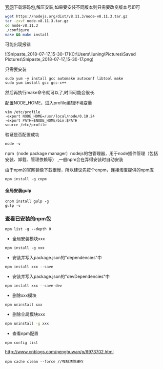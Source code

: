 [官网](https://nodejs.org/en/)下载源码包,解压安装,如果要安装不同版本则只需要改变版本号即可

```bash
wget https://nodejs.org/dist/v8.11.3/node-v8.11.3.tar.gz
tar -zxvf node-v8.11.3.tar.gz
cd node-v8.11.3
./configure
make && make install
```

可能出现报错

![Snipaste_2018-07-17_15-30-17](C:\Users\liuning\Pictures\Saved Pictures\Snipaste_2018-07-17_15-30-17.png)

只需要安装

```
sudo yum -y install gcc automake autoconf libtool make
sudo yum install gcc gcc-c++
```

然后再执行make命令就可以了,时间可能会很长.

配置NODE_HOME，进入profile编辑环境变量 

```
vim /etc/profile
-export NODE_HOME=/usr/local/node/0.10.24
-export PATH=$NODE_HOME/bin:$PATH
source /etc/profile
```

验证是否配置成功

```
node -v
```

npm（node package manager）nodejs的包管理器，用于node插件管理（包括安装、卸载、管理依赖等） ,一般npm会在弄得安装时自动安装

由于npm的官网镜像下载很慢，所以建议先按个cnpm，连接淘宝提供的npm库 

```
npm install -g cnpm
```
#### 全局安装gulp

```
cnpm install gulp -g
gulp -v
```

### 查看已安装的npm包

```
npm list -g --depth 0
```

- 全局安装模块xxx

```
npm install -g xxx
```

- 安装并写入package.json的"dependencies"中

```
npm install xxx --save
```

- 安装并写入package.json的"devDependencies"中

```
npm install xxx --save-dev
```

- 删除xxx模块

```
npm uninstall xxx
```

- 删除全局模块xxx

```bash
npm uninstall -g xxx
```

- 查看npm配置

```
npm config list
```



http://www.cnblogs.com/penghuwan/p/6973702.html

```
npm cache clean --force //强制清除缓存
```


